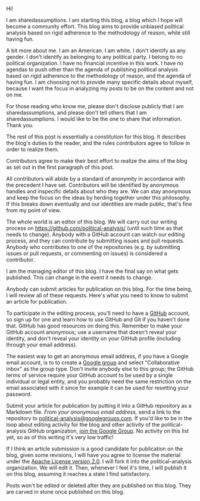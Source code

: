 Hi!

I am sharedassumptions. I am starting this blog, a blog which I hope will become a community effort. This blog aims to provide unbiased political analysis based on rigid adherence to the methodology of reason, while still having fun.

A bit more about me. I am an American. I am white. I don't identify as any gender. I don't identify as belonging to any political party. I belong to no political organization. I have no financial incentive in this work. I have no agendas to push other than the agenda of publishing political analysis based on rigid adherence to the methodology of reason, and the agenda of having fun. I am choosing not to provide many specific details about myself, because I want the focus in analyzing my posts to be on the content and not on me.

For those reading who know me, please don't disclose publicly that I am sharedassumptions, and please don't tell others that I am sharedassumptions. I would like to be the one to share that information. Thank you.

The rest of this post is essentially a constitution for this blog. It describes the blog's duties to the reader, and the rules contributors agree to follow in order to realize them.

Contributors agree to make their best effort to realize the aims of the blog as set out in the first paragraph of this post.

All contributors will abide by a standard of anonymity in accordance with the precedent I have set. Contributors will be identified by anonymous handles and inspecific details about who they are. We can stay anonymous and keep the focus on the ideas by herding together under this philosophy. If this breaks down eventually and our identities are made public, that's fine from my point of view.

The whole world is an editor of this blog. We will carry out our writing process on https://github.com/political-analysis/ (until such time as that needs to change). Anybody with a GitHub account can watch our editing process, and they can contribute by submitting issues and pull requests. Anybody who contributes to one of the repositories (e.g. by submitting issues or pull requests, or commenting on issues) is considered a contributor.

I am the managing editor of this blog. I have the final say on what gets published. This can change in the event it needs to change.

Anybody can submit articles for publication on this blog. For the time being, I will review all of these requests. Here's what you need to know to submit an article for publication.

To participate in the editing process, you'll need to have a [GitHub](https://github.com/) account, so sign up for one and learn how to use GitHub and Git if you haven't done that. GitHub has good resources on doing this. Remember to make your GitHub account anonymous; use a username that doesn't reveal your identity, and don't reveal your identity on your GitHub profile (including through your email address).

The easiest way to get an anonymous email address, if you have a Google email account, is to to create a [Google group](https://groups.google.com) and select "Collaborative inbox" as the group type. Don't invite anybody else to this group; the GitHub terms of service require your GitHub account to be used by a single individual or legal entity, and you probably need the same restriction on the email associated with it since for example it can be used for resetting your password.

Submit your article for publication by putting it into a GitHub repository as a Markdown file. *From your anonymous email address,* send a link to the repository to political-analysis@googlegroups.com. If you'd like to be in the loop about editing activity for the blog and other activity of the political-analysis GitHub organization, [join the Google Group](https://groups.google.com/forum/#!forum/political-analysis). No activity on this list yet, so as of this writing it's very low traffic!

If I think an article submission is a good candidate for publication on the blog, given some revisions, I will have you agree to license the material under the [Apache License version 2.0](https://www.apache.org/licenses/LICENSE-2.0). I will fork it into the political-analysis organization. We will edit it. Then, whenever I feel it's time, I will publish it on this blog, assuming it reaches a state I find satisfactory.

Posts won't be edited or deleted after they are published on this blog. They are carved in stone once published on this blog.
